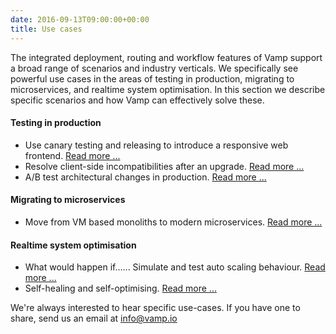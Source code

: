 ```yaml
---
date: 2016-09-13T09:00:00+00:00
title: Use cases
---
```


The integrated deployment, routing and workflow features of Vamp support a broad range of scenarios and industry verticals. We specifically see powerful use cases in the areas of testing in production, migrating to microservices, and realtime system optimisation. In this section we describe specific scenarios and how Vamp can effectively solve these.

#### Testing in production 
* Use canary testing and releasing to introduce a responsive web frontend. [Read more ...](/product/use-cases/create-responsive-website/)
* Resolve client-side incompatibilities after an upgrade. [Read more ...](/product/use-cases/resolve-incompatibilities-after-upgrade/)
* A/B test architectural changes in production. [Read more ...](/product/use-cases/modernise-architecture/)

#### Migrating to microservices
* Move from VM based monoliths to modern microservices. [Read more ...](/product/use-cases/refactor-monolithic-to-microsystems/)

#### Realtime system optimisation

* What would happen if...... Simulate and test auto scaling behaviour. [Read more ...](/product/use-cases/simulate-and-test-scaling-behaviour)
* Self-healing and self-optimising. [Read more ...](/product/use-cases/self-healing-and-self-optimising)

We're always interested to hear specific use-cases. If you have one to share, send us an email at [info@vamp.io](mailto:info@vamp.io)

